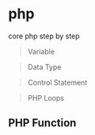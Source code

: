 # php
core php step by step

> Variable

> 

> Data Type

> Control Statement 

> PHP Loops 

## PHP Function

